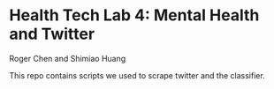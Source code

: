 # Health Tech Lab 4: Mental Health and Twitter

Roger Chen and Shimiao Huang

This repo contains scripts we used to scrape twitter and the classifier.
